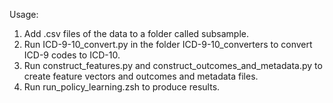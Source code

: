 Usage:
1. Add .csv files of the data to a folder called subsample.
2. Run ICD-9-10_convert.py in the folder ICD-9-10_converters to convert ICD-9 codes to ICD-10.
3. Run construct_features.py and construct_outcomes_and_metadata.py to create feature vectors and outcomes and metadata files.
4. Run run_policy_learning.zsh to produce results.
